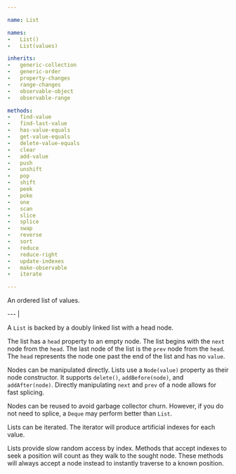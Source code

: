 ```yaml
---

name: List

names:
-   List()
-   List(values)

inherits:
-   generic-collection
-   generic-order
-   property-changes
-   range-changes
-   observable-object
-   observable-range

methods:
-   find-value
-   find-last-value
-   has-value-equals
-   get-value-equals
-   delete-value-equals
-   clear
-   add-value
-   push
-   unshift
-   pop
-   shift
-   peek
-   poke
-   one
-   scan
-   slice
-   splice
-   swap
-   reverse
-   sort
-   reduce
-   reduce-right
-   update-indexes
-   make-observable
-   iterate

---
```


An ordered list of values.

--- |

A `List` is backed by a doubly linked list with a head node.

The list has a `head` property to an empty node.
The list begins with the `next` node from the `head`.
The last node of the list is the `prev` node from the `head`.
The `head` represents the node one past the end of the list and has no `value`.

Nodes can be manipulated directly.
Lists use a `Node(value)` property as their node constructor.
It supports `delete()`, `addBefore(node)`, and `addAfter(node)`.
Directly manipulating `next` and `prev` of a node allows for fast splicing.

Nodes can be reused to avoid garbage collector churn.
However, if you do not need to splice, a `Deque` may perform better than `List`.

Lists can be iterated.
The iterator will produce artificial indexes for each value.

Lists provide slow random access by index.
Methods that accept indexes to seek a position will count as they walk to the
sought node.
These methods will always accept a node instead to instantly traverse to a known
position.

